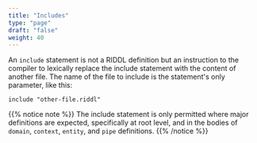 ```yaml
---
title: "Includes"
type: "page"
draft: "false"
weight: 40 
---
```


An `include` statement is not a RIDDL definition but an instruction to the 
compiler to lexically replace the include statement with the content of 
another file. The name of the file to include is the statement's only 
parameter, like this:
```riddl
include "other-file.riddl"
```

{{% notice note %}}
The include statement is only permitted where major definitions are expected,
specifically at root level, and in the bodies of `domain`, `context`, `entity`, 
and `pipe` definitions.
{{% /notice %}}
